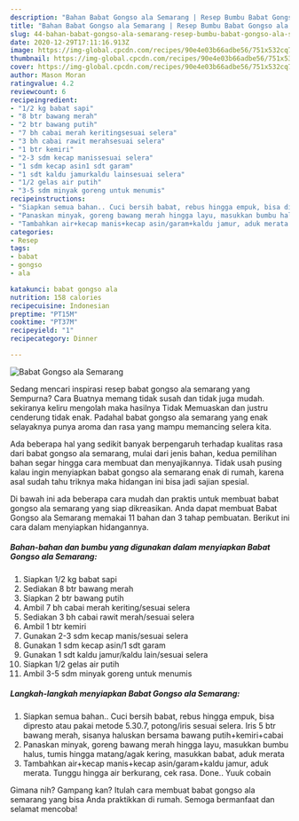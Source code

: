 ```yaml
---
description: "Bahan Babat Gongso ala Semarang | Resep Bumbu Babat Gongso ala Semarang Yang Enak dan Simpel"
title: "Bahan Babat Gongso ala Semarang | Resep Bumbu Babat Gongso ala Semarang Yang Enak dan Simpel"
slug: 44-bahan-babat-gongso-ala-semarang-resep-bumbu-babat-gongso-ala-semarang-yang-enak-dan-simpel
date: 2020-12-29T17:11:16.913Z
image: https://img-global.cpcdn.com/recipes/90e4e03b66adbe56/751x532cq70/babat-gongso-ala-semarang-foto-resep-utama.jpg
thumbnail: https://img-global.cpcdn.com/recipes/90e4e03b66adbe56/751x532cq70/babat-gongso-ala-semarang-foto-resep-utama.jpg
cover: https://img-global.cpcdn.com/recipes/90e4e03b66adbe56/751x532cq70/babat-gongso-ala-semarang-foto-resep-utama.jpg
author: Mason Moran
ratingvalue: 4.2
reviewcount: 6
recipeingredient:
- "1/2 kg babat sapi"
- "8 btr bawang merah"
- "2 btr bawang putih"
- "7 bh cabai merah keritingsesuai selera"
- "3 bh cabai rawit merahsesuai selera"
- "1 btr kemiri"
- "2-3 sdm kecap manissesuai selera"
- "1 sdm kecap asin1 sdt garam"
- "1 sdt kaldu jamurkaldu lainsesuai selera"
- "1/2 gelas air putih"
- "3-5 sdm minyak goreng untuk menumis"
recipeinstructions:
- "Siapkan semua bahan.. Cuci bersih babat, rebus hingga empuk, bisa dipresto atau pakai metode 5.30.7, potong/iris sesuai selera. Iris 5 btr bawang merah, sisanya haluskan bersama bawang putih+kemiri+cabai"
- "Panaskan minyak, goreng bawang merah hingga layu, masukkan bumbu halus, tumis hingga matang/agak kering, masukkan babat, aduk merata"
- "Tambahkan air+kecap manis+kecap asin/garam+kaldu jamur, aduk merata. Tunggu hingga air berkurang, cek rasa. Done.. Yuuk cobain"
categories:
- Resep
tags:
- babat
- gongso
- ala

katakunci: babat gongso ala 
nutrition: 158 calories
recipecuisine: Indonesian
preptime: "PT15M"
cooktime: "PT37M"
recipeyield: "1"
recipecategory: Dinner

---
```



![Babat Gongso ala Semarang](https://img-global.cpcdn.com/recipes/90e4e03b66adbe56/751x532cq70/babat-gongso-ala-semarang-foto-resep-utama.jpg)

Sedang mencari inspirasi resep babat gongso ala semarang yang Sempurna? Cara Buatnya memang tidak susah dan tidak juga mudah. sekiranya keliru mengolah maka hasilnya Tidak Memuaskan dan justru cenderung tidak enak. Padahal babat gongso ala semarang yang enak selayaknya punya aroma dan rasa yang mampu memancing selera kita.



Ada beberapa hal yang sedikit banyak berpengaruh terhadap kualitas rasa dari babat gongso ala semarang, mulai dari jenis bahan, kedua pemilihan bahan segar hingga cara membuat dan menyajikannya. Tidak usah pusing kalau ingin menyiapkan babat gongso ala semarang enak di rumah, karena asal sudah tahu triknya maka hidangan ini bisa jadi sajian spesial.


Di bawah ini ada beberapa cara mudah dan praktis untuk membuat babat gongso ala semarang yang siap dikreasikan. Anda dapat membuat Babat Gongso ala Semarang memakai 11 bahan dan 3 tahap pembuatan. Berikut ini cara dalam menyiapkan hidangannya.

<!--inarticleads1-->

##### Bahan-bahan dan bumbu yang digunakan dalam menyiapkan Babat Gongso ala Semarang:

1. Siapkan 1/2 kg babat sapi
1. Sediakan 8 btr bawang merah
1. Siapkan 2 btr bawang putih
1. Ambil 7 bh cabai merah keriting/sesuai selera
1. Sediakan 3 bh cabai rawit merah/sesuai selera
1. Ambil 1 btr kemiri
1. Gunakan 2-3 sdm kecap manis/sesuai selera
1. Gunakan 1 sdm kecap asin/1 sdt garam
1. Gunakan 1 sdt kaldu jamur/kaldu lain/sesuai selera
1. Siapkan 1/2 gelas air putih
1. Ambil 3-5 sdm minyak goreng untuk menumis




<!--inarticleads2-->

##### Langkah-langkah menyiapkan Babat Gongso ala Semarang:

1. Siapkan semua bahan.. Cuci bersih babat, rebus hingga empuk, bisa dipresto atau pakai metode 5.30.7, potong/iris sesuai selera. Iris 5 btr bawang merah, sisanya haluskan bersama bawang putih+kemiri+cabai
1. Panaskan minyak, goreng bawang merah hingga layu, masukkan bumbu halus, tumis hingga matang/agak kering, masukkan babat, aduk merata
1. Tambahkan air+kecap manis+kecap asin/garam+kaldu jamur, aduk merata. Tunggu hingga air berkurang, cek rasa. Done.. Yuuk cobain




Gimana nih? Gampang kan? Itulah cara membuat babat gongso ala semarang yang bisa Anda praktikkan di rumah. Semoga bermanfaat dan selamat mencoba!
